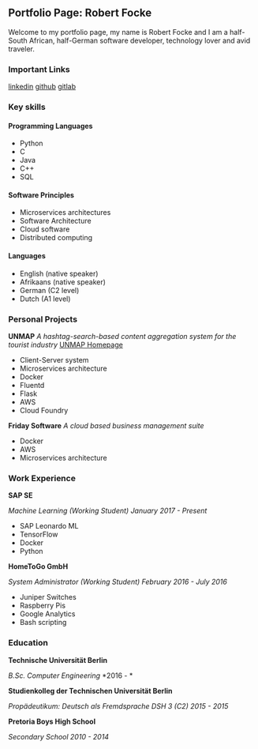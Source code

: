 ## Portfolio Page: Robert Focke

Welcome to my portfolio page, my name is Robert Focke and I am a half-South African, half-German software developer, technology lover and avid traveler.

### Important Links

[linkedin](https://www.linkedin.com/in/robertfocke/)
[github](https://github.com/shinroo/)
[gitlab](https://gitlab.com/robert.focke96)

### Key skills

#### Programming Languages
- Python
- C
- Java
- C++
- SQL

#### Software Principles
- Microservices architectures
- Software Architecture
- Cloud software
- Distributed computing

#### Languages
- English (native speaker)
- Afrikaans (native speaker)
- German (C2 level)
- Dutch (A1 level)

### Personal Projects

**UNMAP**
*A hashtag-search-based content aggregation system for the tourist industry*
[UNMAP Homepage](https://www.unmap.eu/)
- Client-Server system
- Microservices architecture
- Docker
- Fluentd
- Flask
- AWS
- Cloud Foundry

**Friday Software**
*A cloud based business management suite*
- Docker
- AWS
- Microservices architecture

### Work Experience

**SAP SE**

*Machine Learning (Working Student)*
*January 2017 - Present*

- SAP Leonardo ML
- TensorFlow
- Docker
- Python

**HomeToGo GmbH**

*System Administrator (Working Student)*
*February 2016 - July 2016*

- Juniper Switches
- Raspberry Pis
- Google Analytics
- Bash scripting

### Education

**Technische Universität Berlin**

*B.Sc. Computer Engineering*
*2016 - *

**Studienkolleg der Technischen Universität Berlin**

*Propädeutikum: Deutsch als Fremdsprache*
*DSH 3 (C2)*
*2015 - 2015*

**Pretoria Boys High School**

*Secondary School*
*2010 - 2014*

